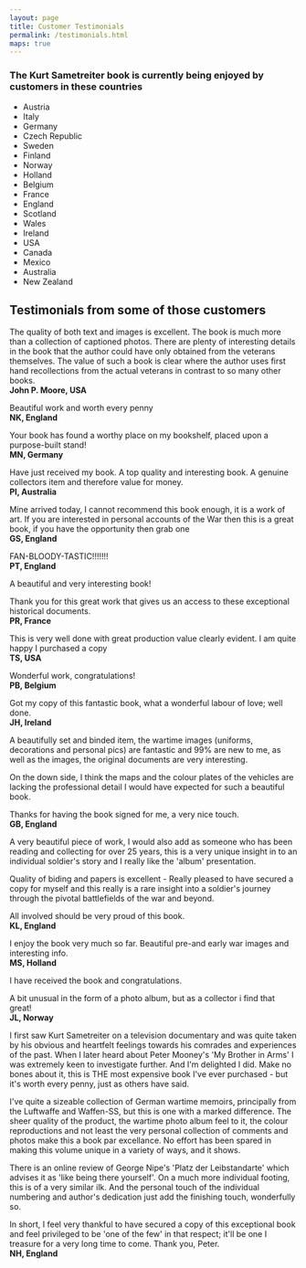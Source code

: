 ```yaml
---
layout: page
title: Customer Testimonials
permalink: /testimonials.html
maps: true
---
```

<h3>The Kurt Sametreiter book is currently being enjoyed by customers in these countries</h3>
<div class="left">
  <ul>
    <li>Austria</li>
    <li>Italy</li>
    <li>Germany</li>
    <li>Czech Republic</li>
    <li>Sweden</li>
    <li>Finland</li>
    <li>Norway</li>
    <li>Holland</li>
    <li>Belgium</li>
    <li>France</li>
    <li>England</li>
    <li>Scotland</li>
    <li>Wales</li>
    <li>Ireland</li>
    <li>USA</li>
    <li>Canada</li>
    <li>Mexico</li>
    <li>Australia</li>
    <li>New Zealand</li>
  </ul>
</div>
<div id="map-canvas" class="right"></div>


<h2 class="clear">Testimonials from some of those customers</h2>
<p>The quality of both text and images is excellent. The book is much more than a collection of captioned photos. There are plenty of interesting details in the book that the author could have only obtained from the veterans themselves. The value of such a book is clear where the author uses first hand recollections from the actual veterans in contrast to so many other books.<br />
<b>John P. Moore, USA</b>
</p>

<p>Beautiful work and worth every penny<br />
<b>NK, England</b>
</p>

<p>Your book has found a worthy place on my bookshelf, placed upon a purpose-built stand!<br />
<b>MN, Germany</b>
</p>

<p>Have just received my book. A top quality and interesting book. A genuine collectors item and therefore value for money.<br />
<b>PI, Australia</b>
</p>

<p>Mine arrived today, I cannot recommend this book enough, it is a work of art. If you are interested in personal accounts of the War then this is a great book, if you have the opportunity then grab one<br />
<b>GS, England</b>
</p>

<p>FAN-BLOODY-TASTIC!!!!!!!<br />
<b>PT, England</b>
</p>

<p>A beautiful and very interesting book!

Thank you for this great work that gives us an access to these exceptional historical documents.<br />
<b>PR, France</b>
</p>

<p>This is very well done with great production value clearly evident.  I am quite happy I purchased a copy<br />
<b>TS, USA</b>
</p>

<p>Wonderful work, congratulations!<br />
<b>PB, Belgium</b>
</p>

<p>Got my copy of this fantastic book, what a wonderful labour of love; well done.<br />
<b>JH, Ireland</b>
</p>

<p>A beautifully set and binded item, the wartime images (uniforms, decorations and
personal pics) are fantastic and 99% are new to me, as well as the images, the
original documents are very interesting.

On the down side, I think the maps and the colour plates of the vehicles are lacking the
professional detail I would have expected for such a beautiful book.

Thanks for having the book signed for me, a very nice touch.<br />
<b>GB, England</b>
</p>

<p>A very beautiful piece of work, I would also add as someone who has been
reading and collecting for over 25 years, this is a very unique insight in to an
individual soldier's story and I really like the 'album' presentation.

Quality of biding and papers is excellent - Really pleased to have secured a copy for
myself and this really is a rare insight into a soldier's journey through the pivotal battlefields
of the war and beyond.

All involved should be very proud of this book.<br />
<b>KL, England</b>
</p>

<p>I enjoy the book very much so far. Beautiful pre-and early war images and
interesting info.<br />
<b>MS, Holland</b>
</p>

<p>I have received the book and congratulations.

A bit unusual in the form of a photo album, but as a collector i find that great!<br />
<b>JL, Norway</b>
</p>

<p>I first saw Kurt Sametreiter on a television documentary and was quite
taken by his obvious and heartfelt feelings towards his comrades and
experiences of the past. When I later heard about Peter Mooney's
'My Brother in Arms' I was extremely keen to investigate further.
And I'm delighted I did. Make no bones about it, this is THE most
expensive book I've ever purchased - but it's worth every penny,
 just as others have said.

<p>I've quite a sizeable collection of German wartime memoirs, principally from the Luftwaffe
and Waffen-SS, but this is one with a marked difference. The sheer quality of the product,
the wartime photo album feel to it, the colour reproductions and not least the very
personal collection of comments and photos make this a book par excellance. No effort has
been spared in making this volume unique in a variety of ways, and it shows.

<p>There is an online review of George Nipe's 'Platz der Leibstandarte' which advises it as
'like being there yourself'. On a much more individual footing, this is of a very similar
ilk. And the personal touch of the individual numbering and author's dedication just add
the finishing touch, wonderfully so.

<p>In short, I feel very thankful to have secured a copy of this exceptional book and feel
privileged to be 'one of the few' in that respect; it'll be one I treasure for a very long
time to come. Thank you, Peter.<br />
<b>NH, England</b>
</p>
